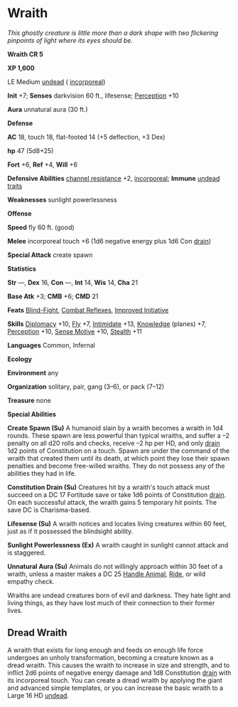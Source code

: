 # Wraith

_This ghostly creature is little more than a dark shape with two flickering pinpoints of light where its eyes should be._

**Wraith CR 5**

**XP 1,600**

LE Medium [undead](creatureTypes#_undead) ( [incorporeal](creatureTypes#_incorporeal-subtype))

**Init** +7; **Senses** darkvision 60 ft., lifesense; [Perception](../skills/perception#_perception) +10

**Aura** unnatural aura (30 ft.)

**Defense**

**AC** 18, touch 18, flat-footed 14 (+5 deflection, +3 Dex)

**hp** 47 (5d8+25)

**Fort** +6, **Ref** +4, **Will** +6

**Defensive Abilities** [channel resistance](universalMonsterRules#_channel-resistance) +2, [incorporeal](universalMonsterRules#_incorporeal); **Immune** [undead traits](universalMonsterRules#_undead-traits)

**Weaknesses** sunlight powerlessness

**Offense**

**Speed** fly 60 ft. (good)

**Melee** incorporeal touch +6 (1d6 negative energy plus 1d6 Con [drain](universalMonsterRules#_ability-damage-and-drain))

**Special Attack** create spawn

**Statistics**

**Str** —, **Dex** 16, **Con** —, **Int** 14, **Wis** 14, **Cha** 21

**Base Atk** +3; **CMB** +6; **CMD** 21

**Feats** [Blind-Fight](../feats#_blind-fight), [Combat Reflexes](../feats#_combat-reflexes), [Improved Initiative](../feats#_improved-initiative)

**Skills** [Diplomacy](../skills/diplomacy#_diplomacy) +10, [Fly](../skills/fly#_fly) +7, [Intimidate](../skills/intimidate#_intimidate) +13, [Knowledge](../skills/knowledge#_knowledge) (planes) +7, [Perception](../skills/perception#_perception) +10, [Sense Motive](../skills/senseMotive#_sense-motive) +10, [Stealth](../skills/stealth#_stealth) +11

**Languages** Common, Infernal

**Ecology**

**Environment** any

**Organization** solitary, pair, gang (3–6), or pack (7–12)

**Treasure** none

**Special Abilities**

**Create Spawn (Su)** A humanoid slain by a wraith becomes a wraith in 1d4 rounds. These spawn are less powerful than typical wraiths, and suffer a –2 penalty on all d20 rolls and checks, receive –2 hp per HD, and only [drain](universalMonsterRules#_ability-damage-and-drain) 1d2 points of Constitution on a touch. Spawn are under the command of the wraith that created them until its death, at which point they lose their spawn penalties and become free-willed wraiths. They do not possess any of the abilities they had in life.

**Constitution Drain (Su)** Creatures hit by a wraith's touch attack must succeed on a DC 17 Fortitude save or take 1d6 points of Constitution [drain](universalMonsterRules#_ability-damage-and-drain). On each successful attack, the wraith gains 5 temporary hit points. The save DC is Charisma-based.

**Lifesense (Su)** A wraith notices and locates living creatures within 60 feet, just as if it possessed the blindsight ability.

**Sunlight Powerlessness (Ex)** A wraith caught in sunlight cannot attack and is staggered.

**Unnatural Aura (Su)** Animals do not willingly approach within 30 feet of a wraith, unless a master makes a DC 25 [Handle Animal](../skills/handleAnimal#_handle-animal), [Ride](../skills/ride#_ride), or wild empathy check.

Wraiths are undead creatures born of evil and darkness. They hate light and living things, as they have lost much of their connection to their former lives.

## Dread Wraith

A wraith that exists for long enough and feeds on enough life force undergoes an unholy transformation, becoming a creature known as a dread wraith. This causes the wraith to increase in size and strength, and to inflict 2d6 points of negative energy damage and 1d8 Constitution [drain](universalMonsterRules#_ability-damage-and-drain) with its incorporeal touch. You can create a dread wraith by applying the giant and advanced simple templates, or you can increase the basic wraith to a Large 16 HD [undead](creatureTypes#_undead).

